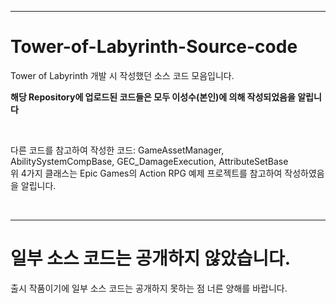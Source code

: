 ---
# Tower-of-Labyrinth-Source-code
 Tower of Labyrinth 개발 시 작성했던 소스 코드 모음입니다.  

**해당 Repository에 업로드된 코드들은 모두 이성수(본인)에 의해 작성되었음을 알립니다**  

<br>

다른 코드를 참고하여 작성한 코드: GameAssetManager, AbilitySystemCompBase, GEC_DamageExecution, AttributeSetBase  
위 4가지 클래스는 Epic Games의 Action RPG 예제 프로젝트를 참고하여 작성하였음을 알립니다.  

<br>

 ---

# 일부 소스 코드는 공개하지 않았습니다.
출시 작품이기에 일부 소스 코드는 공개하지 못하는 점 너른 양해를 바랍니다.
